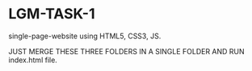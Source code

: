 # LGM-TASK-1
single-page-website using HTML5, CSS3, JS.


JUST MERGE THESE THREE FOLDERS IN A SINGLE FOLDER AND RUN index.html file.
